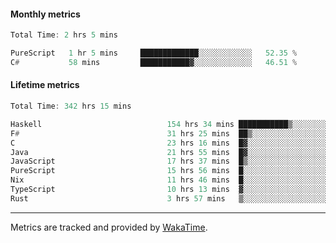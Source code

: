 #### Monthly metrics
<!--START_SECTION:wakamonthly-->

```asm
Total Time: 2 hrs 5 mins

PureScript   1 hr 5 mins     █████████████░░░░░░░░░░░░   52.35 %
C#           58 mins         ███████████▓░░░░░░░░░░░░░   46.51 %
```

<!--END_SECTION:wakamonthly-->
#### Lifetime metrics
<!--START_SECTION:wakalifetime-->

```asm
Total Time: 342 hrs 15 mins

Haskell                            154 hrs 34 mins ███████████▒░░░░░░░░░░░░░   45.01 %
F#                                 31 hrs 25 mins  ██▒░░░░░░░░░░░░░░░░░░░░░░   09.15 %
C                                  23 hrs 16 mins  █▓░░░░░░░░░░░░░░░░░░░░░░░   06.78 %
Java                               21 hrs 55 mins  █▓░░░░░░░░░░░░░░░░░░░░░░░   06.39 %
JavaScript                         17 hrs 37 mins  █▒░░░░░░░░░░░░░░░░░░░░░░░   05.13 %
PureScript                         15 hrs 56 mins  █░░░░░░░░░░░░░░░░░░░░░░░░   04.64 %
Nix                                11 hrs 46 mins  █░░░░░░░░░░░░░░░░░░░░░░░░   03.43 %
TypeScript                         10 hrs 13 mins  ▓░░░░░░░░░░░░░░░░░░░░░░░░   02.98 %
Rust                               3 hrs 57 mins   ▒░░░░░░░░░░░░░░░░░░░░░░░░   01.15 %
```

<!--END_SECTION:wakalifetime-->

---

Metrics are tracked and provided by [WakaTime](https://github.com/athul/waka-readme).
